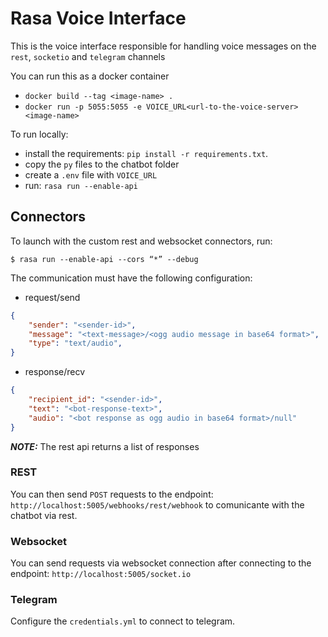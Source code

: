 # Rasa Voice Interface

This is the voice interface responsible for handling voice messages on the `rest`, `socketio` and `telegram` channels

You can run this as a docker container

- `docker build --tag <image-name> .`
- `docker run -p 5055:5055 -e VOICE_URL<url-to-the-voice-server> <image-name>`

To run locally:

- install the requirements: `pip install -r requirements.txt`.
- copy the `py` files to the chatbot folder
- create a `.env` file with `VOICE_URL`
- run: `rasa run --enable-api`

## Connectors

To launch with the custom rest and websocket connectors, run:

`$ rasa run --enable-api --cors “*” --debug`

The communication must have the following configuration:

- request/send

```json
{
    "sender": "<sender-id>",
    "message": "<text-message>/<ogg audio message in base64 format>",
    "type": "text/audio",
}
```

- response/recv

```json
{
    "recipient_id": "<sender-id>",
    "text": "<bot-response-text>",
    "audio": "<bot response as ogg audio in base64 format>/null"
}
```

***_NOTE:_*** The rest api returns a list of responses

### REST

You can then send `POST` requests to the endpoint: `http://localhost:5005/webhooks/rest/webhook` to comunicante with the chatbot via rest.

### Websocket

You can send requests via websocket connection after connecting to the endpoint: `http://localhost:5005/socket.io`

### Telegram

Configure the `credentials.yml` to connect to telegram.
